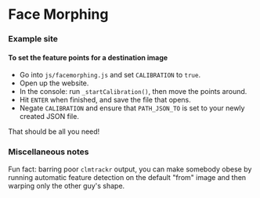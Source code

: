 # Face Morphing

### Example site
#### To set the feature points for a destination image
- Go into `js/facemorphing.js` and set `CALIBRATION` to `true`.
- Open up the website.
- In the console: run `_startCalibration()`, then move the points around.
- Hit `ENTER` when finished, and save the file that opens.
- Negate `CALIBRATION` and ensure that `PATH_JSON_TO` is set to your newly created JSON file.

That should be all you need!

### Miscellaneous notes
Fun fact: barring poor `clmtrackr` output, you can make somebody obese by running automatic feature detection on the default "from" image and then warping only the other guy's shape.
